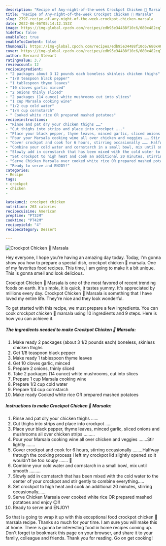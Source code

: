 ```yaml
---
description: "Recipe of Any-night-of-the-week Crockpot Chicken 🐔 Marsala"
title: "Recipe of Any-night-of-the-week Crockpot Chicken 🐔 Marsala"
slug: 2797-recipe-of-any-night-of-the-week-crockpot-chicken-marsala
date: 2022-06-06T05:14:12.152Z
image: https://img-global.cpcdn.com/recipes/edb95e34488f10c6/680x482cq70/crockpot-chicken-marsala-recipe-main-photo.jpg
hideToc: false
enableToc: true
enableTocContent: false
thumbnail: https://img-global.cpcdn.com/recipes/edb95e34488f10c6/680x482cq70/crockpot-chicken-marsala-recipe-main-photo.jpg
cover: https://img-global.cpcdn.com/recipes/edb95e34488f10c6/680x482cq70/crockpot-chicken-marsala-recipe-main-photo.jpg
author: Bernard Stewart
ratingvalue: 3.7
reviewcount: 12
recipeingredient:
- "2 packages about 3 12 pounds each boneless skinless chicken thighs"
- "1/8 teaspoon black pepper"
- "1 tablespoon thyme leaves"
- "10 cloves garlic minced"
- "2 onions thinly sliced"
- "2 packages (14 ounce) white mushrooms cut into slices"
- "1 cup Marsala cooking wine"
- "1/2 cup cold water"
- "1/4 cup cornstarch"
- " Cooked white rice OR prepared mashed potatoes"
recipeinstructions:
- "Rinse and pat dry your chicken thighs ……"
- "Cut thighs into strips and place into crockpot ….."
- "Place your black pepper, thyme leaves, minced garlic, sliced onions and mushrooms all over chicken strips ………"
- "Pour your Marsala cooking wine all over chicken and veggies …….Stir lightly ……."
- "Cover crockpot and cook for 6 hours, stirring occasionally ……..Halfway through the cooking process I left my crockpot lid slightly opened so it wouldn’t be too soupy ……. 🙂"
- "Combine your cold water and cornstarch in a small bowl, mix until smooth ………"
- "Slowly add in cornstarch that has been mixed with the cold water to the center of your crockpot and stir gently to combine everything….."
- "Set crockpot to high heat and cook an additional 20 minutes, stirring occasionally……"
- "Serve Chicken Marsala over cooked white rice OR prepared mashed potatoes and enjoy 😉!!"
- "Ready to serve and ENJOY!"
categories:
- Recipe
tags:
- crockpot
- chicken
- 

katakunci: crockpot chicken  
nutrition: 263 calories
recipecuisine: American
preptime: "PT32M"
cooktime: "PT42M"
recipeyield: "4"
recipecategory: Dessert

---
```



![Crockpot Chicken 🐔 Marsala](https://img-global.cpcdn.com/recipes/edb95e34488f10c6/680x482cq70/crockpot-chicken-marsala-recipe-main-photo.jpg)

Hey everyone, I hope you're having an amazing day today. Today, I'm gonna show you how to prepare a special dish, crockpot chicken 🐔 marsala. One of my favorites food recipes. This time, I am going to make it a bit unique. This is gonna smell and look delicious.



Crockpot Chicken 🐔 Marsala is one of the most favored of recent trending foods on earth. It's simple, it is quick, it tastes yummy. It's appreciated by millions every day. Crockpot Chicken 🐔 Marsala is something that I have loved my entire life. They're nice and they look wonderful.


To get started with this recipe, we must prepare a few ingredients. You can cook crockpot chicken 🐔 marsala using 10 ingredients and 9 steps. Here is how you can achieve it.

<!--inarticleads1-->

##### The ingredients needed to make Crockpot Chicken 🐔 Marsala:

1. Make ready 2 packages (about 3 1/2 pounds each) boneless, skinless chicken thighs
1. Get 1/8 teaspoon black pepper
1. Make ready 1 tablespoon thyme leaves
1. Get 10 cloves garlic, minced
1. Prepare 2 onions, thinly sliced
1. Take 2 packages (14 ounce) white mushrooms, cut into slices
1. Prepare 1 cup Marsala cooking wine
1. Prepare 1/2 cup cold water
1. Prepare 1/4 cup cornstarch
1. Make ready  Cooked white rice OR prepared mashed potatoes




<!--inarticleads2-->

##### Instructions to make Crockpot Chicken 🐔 Marsala:

1. Rinse and pat dry your chicken thighs ……
1. Cut thighs into strips and place into crockpot …..
1. Place your black pepper, thyme leaves, minced garlic, sliced onions and mushrooms all over chicken strips ………
1. Pour your Marsala cooking wine all over chicken and veggies …….Stir lightly …….
1. Cover crockpot and cook for 6 hours, stirring occasionally ……..Halfway through the cooking process I left my crockpot lid slightly opened so it wouldn’t be too soupy ……. 🙂
1. Combine your cold water and cornstarch in a small bowl, mix until smooth ………
1. Slowly add in cornstarch that has been mixed with the cold water to the center of your crockpot and stir gently to combine everything…..
1. Set crockpot to high heat and cook an additional 20 minutes, stirring occasionally……
1. Serve Chicken Marsala over cooked white rice OR prepared mashed potatoes and enjoy 😉!!
1. Ready to serve and ENJOY!



So that is going to wrap it up with this exceptional food crockpot chicken 🐔 marsala recipe. Thanks so much for your time. I am sure you will make this at home. There is gonna be interesting food in home recipes coming up. Don't forget to bookmark this page on your browser, and share it to your family, colleague and friends. Thank you for reading. Go on get cooking!
